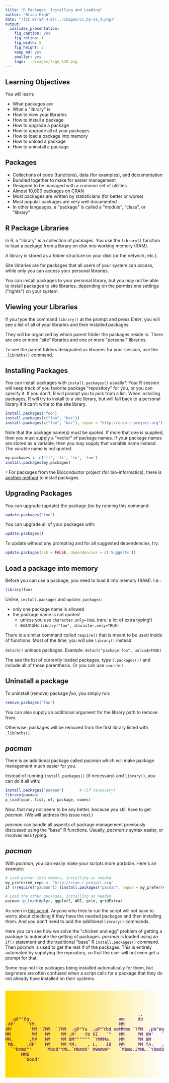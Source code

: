 ```yaml
---
title: "R Packages: Installing and Loading"
author: "Brian High"
date: "![CC BY-SA 4.0](../images/cc_by-sa_4.png)"
output:
  ioslides_presentation:
    fig_caption: yes
    fig_retina: 1
    fig_width: 5
    fig_height: 3
    keep_md: yes
    smaller: yes
    logo: ../images/logo_128.png
---
```




## Learning Objectives

You will learn:

* What packages are
* What a "library" is
* How to view your libraries
* How to install a package
* How to upgrade a package
* How to upgrade all of your packages
* How to load a package into memory
* How to unload a package
* How to uninstall a package

## Packages

* Collections of code (functions), data (for examples), and documentation
* Bundled together to make for easier management
* Designed to be managed with a common set of utilities
* Almost 10,000 packages on [CRAN](https://cran.r-project.org/web/packages/)
* Most packages are written by statisticians (for better or worse)
* Most popular packages are very well documented
* In other languages, a "package" is called a "module", "class", or "library"

## R Package Libraries

In R, a "library" is a collection of packages. You use the `library()`
function to load a package from a library on disk into working memory (RAM).

A library is stored as a folder structure on your disk (or the network, etc.).

Site libraries are for packages that all users of your system can access, while
only you can access your personal libraries.

You can install packages to your personal library, but you may not be able to
install packages to site libraries, depending on the permissions settings 
("rights") on your system.

## Viewing your Libraries

If you type the command `library()` at the prompt and press *Enter*, you will
see a list of all of your libraries and their installed packages.

They will be organized by which parent folder the packages reside in. There 
are one or more "site" libraries and one or more "personal" libraries.

To see the parent folders designated as libraries for your session, use the 
`.libPaths()` command.

## Installing Packages

You can install packages with `install.packages()` usually*. Your R session will
keep track of you favorite package "repository" for you, or you can specify it.
If you don't, R will prompt you to pick from a list. When installing packages, 
R will try to install to a site library, but will fall back to a personal
library if it can't write to the site library.


```r
install.packages("foo")
install.packages(c("foo", "bar"))
install.packages(c("foo", "bar"), repos = "http://cran.r-project.org")
```

Note that the package name(s) must be quoted. If more that one is supplied, then
you must supply a "vector" of package names. If your package names are stored 
as a variable, then you may supply that variable name instead. The varable name 
is not quoted.


```r
my.packages <- c('fi', 'fi', 'fo', 'fum')
install.packages(my.packages)
```

`*` For packages from the Bioconductor project (for bio-informatics), there is 
[another method](https://www.bioconductor.org/install/) to install packages. 

## Upgrading Packages

You can upgrade (update) the package *foo* by running this command:


```r
update.packages("foo")
```

You can upgrade all of your packages with:


```r
update.packages()
```

To update without any prompting and for all suggested dependencies, try:


```r
update.packages(ask = FALSE, dependencies = c('Suggests'))
```

## Load a package into memory

Before you can use a package, you need to load it into memory (RAM). I.e.:


```r
library(foo)
```

Unlike, `install.packages` and `update.packages`:

* only one package name is allowed
* the package name is not quoted
    - unless you use `character.only=TRUE` (rare: a lot of extra typing!)
    - example: `library("foo", character.only=TRUE)`

There is a similar command called `require()` that is meant to be used inside
of functions. Most of the time, you will use `library()` instead.

`detach()` unloads packages. Example: `detach("package:foo", unload=TRUE)`

The see the list of currently loaded packages, type `(.packages())` and include
all of those parenthesis. Or you can use `search()`.

## Uninstall a package

To uninstall (remove) package *foo*, you simply run:


```r
remove.packages("foo")
```

You can also supply an additional argument for the library path to remove from.

Otherwise, packages will be removed from the first library listed with `.libPaths()`.

## *pacman*

There is an additional package called *pacman* which will make package 
management much easier for you.

Instead of running `install.packages()` (if necessary) and `library()`, you
can do it all with:


```r
install.packages("pacman")       # (if necessary)
library(pacman)
p_load(your, list, of, package, names)
```

Now, that may not seem to be any better, because you still have to get *pacman*. 
(We will address this issue next.)

*pacman* can handle all aspects of package management previously discussed using
the "base" R functions. Usually, *pacman's* syntax easier, or involves less typing.

## *pacman*

With *pacman*, you can easily make your scripts more portable. Here's an example:


```r
# Load pacman into memory, installing as needed
my_preferred_repo <- 'http://cran.r-project.org'
if (!require("pacman")) {install.packages("pacman", repos = my_preferred_repo)}

# Load the other packages, installing as needed
pacman::p_load(dplyr, ggplot2, WDI, grid, gridExtra)
```

As seen in [this script](malaria.R). Anyone who tries to run the script will
not have to worry about checking if they have the needed packages and then
installing them. And you don't need to add the additional `library()` commands.

Here you can see how we solve the "chicken and egg" problem of getting a package
to automate the getting of packages. *pacman* is loaded using an `if()` 
statement and the traditional "base" R `install.packages()` command. Then
*pacman* is used to get the rest if of the packages. This is entirely automated
by supplying the repository, so that the user will not even get a prompt for that.

Some may not like packages being installed automatically for them, but beginners
are often confused when a script calls for a package that they do not already have 
installed on their systems.

## 


<pre style="color: indigo; background: linear-gradient(to right, gold, rgba(255,0,0,0)); padding-top: 50px; padding-bottom: 50px;">
                                                                                        
                                                  ,,                                    
  .g8""8q.                                 mm     db                           ,M"""b.  
.dP'    `YM.                               MM                                  89'  `Mg 
dM'      `MM `7MM  `7MM  .gP"Ya  ,pP"Ybd mmMMmm `7MM  ,pW"Wq.`7MMpMMMb.  ,pP"Ybd    ,M9 
MM        MM   MM    MM ,M'   Yb 8I   `"   MM     MM 6W'   `Wb MM    MM  8I   `" mMMY'  
MM.      ,MP   MM    MM 8M"""""" `YMMMa.   MM     MM 8M     M8 MM    MM  `YMMMa. MM     
`Mb.    ,dP'   MM    MM YM.    , L.   I8   MM     MM YA.   ,A9 MM    MM  L.   I8 ,,     
  `"bmmd"'     `Mbod"YML.`Mbmmd' M9mmmP'   `Mbmo.JMML.`Ybmd9'.JMML  JMML.M9mmmP' db     
      MMb                                                                               
       `bood'
</pre>
<!-- http://patorjk.com/software/taag/#p=display&f=Georgia11&t=Questions%3F%0A -->
